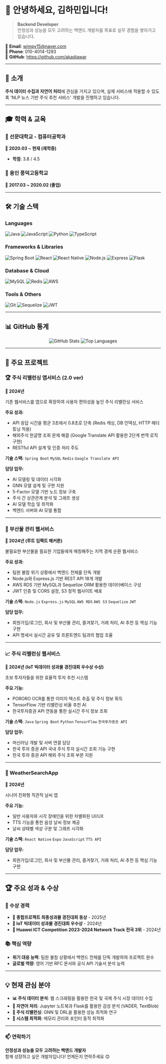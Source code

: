 # 👋 안녕하세요, 김하민입니다!

> **Backend Developer**  
> 안정성과 성능을 모두 고려하는 백엔드 개발자를 목표로 실무 경험을 쌓아가고 있습니다.

📧 **Email**: wimpy15@naver.com  
📱 **Phone**: 010-4014-1293  
🔗 **GitHub**: https://github.com/akadiawar  

---

## 🚀 소개

**주식 데이터 수집과 자연어 처리**에 관심을 가지고 있으며, 실제 서비스에 적용할 수 있도록 'NLP 뉴스 기반 주식 추천 서비스' 개발을 진행하고 있습니다.

---

## 🎓 학력 & 교육

### 🏫 선문대학교 - 컴퓨터공학과
**📅 2020.03 ~ 현재 (재학중)**
- **학점**: 3.8 / 4.5

### 🏫 용인 풍덕고등학교
**📅 2017.03 ~ 2020.02 (졸업)**

---

## 🛠️ 기술 스택

### **Languages**
![Java](https://img.shields.io/badge/Java-ED8B00?style=for-the-badge&logo=java&logoColor=white)
![JavaScript](https://img.shields.io/badge/JavaScript-F7DF1E?style=for-the-badge&logo=javascript&logoColor=black)
![Python](https://img.shields.io/badge/Python-3776AB?style=for-the-badge&logo=python&logoColor=white)
![TypeScript](https://img.shields.io/badge/TypeScript-007ACC?style=for-the-badge&logo=typescript&logoColor=white)

### **Frameworks & Libraries**
![Spring Boot](https://img.shields.io/badge/Spring_Boot-6DB33F?style=for-the-badge&logo=spring-boot&logoColor=white)
![React](https://img.shields.io/badge/React-20232A?style=for-the-badge&logo=react&logoColor=61DAFB)
![React Native](https://img.shields.io/badge/React_Native-20232A?style=for-the-badge&logo=react&logoColor=61DAFB)
![Node.js](https://img.shields.io/badge/Node.js-43853D?style=for-the-badge&logo=node.js&logoColor=white)
![Express](https://img.shields.io/badge/Express.js-404D59?style=for-the-badge)
![Flask](https://img.shields.io/badge/Flask-000000?style=for-the-badge&logo=flask&logoColor=white)

### **Database & Cloud**
![MySQL](https://img.shields.io/badge/MySQL-4479A1?style=for-the-badge&logo=mysql&logoColor=white)
![Redis](https://img.shields.io/badge/Redis-DC382D?style=for-the-badge&logo=redis&logoColor=white)
![AWS](https://img.shields.io/badge/AWS-232F3E?style=for-the-badge&logo=amazon-aws&logoColor=white)

### **Tools & Others**
![Git](https://img.shields.io/badge/Git-F05032?style=for-the-badge&logo=git&logoColor=white)
![Sequelize](https://img.shields.io/badge/Sequelize-52B0E7?style=for-the-badge&logo=Sequelize&logoColor=white)
![JWT](https://img.shields.io/badge/JWT-black?style=for-the-badge&logo=JSON%20web%20tokens)

---

## 📊 GitHub 통계

<div align="center">
  <img src="https://github-readme-stats.vercel.app/api?username=akadiawar&show_icons=true&theme=radical" alt="GitHub Stats" />
  <img src="https://github-readme-stats.vercel.app/api/top-langs/?username=akadiawar&layout=compact&theme=radical" alt="Top Languages" />
</div>

---

## 🎯 주요 프로젝트

### 🏆 주식 리밸런싱 앱서비스 (2.0 ver)
**📅 2024년**

기존 웹서비스를 앱으로 확장하여 사용자 편의성을 높인 주식 리밸런싱 서비스

**주요 성과:**
- API 응답 시간을 평균 3초에서 0.8초로 단축 (Redis 캐싱, DB 인덱싱, HTTP 헤더 튜닝 적용)
- 해외주식 한글명 조회 문제 해결 (Google Translate API 활용한 2단계 번역 로직 구현)
- RESTful API 설계 및 인증 처리 주도

**기술 스택:** `Spring Boot` `MySQL` `Redis` `Google Translate API`

**담당 업무:**
- AI 모델링 및 데이터 시각화
- GNN 모델 설계 및 구현 지원
- 5-Factor 모델 기반 노드 정보 구축 
- 주식 간 상관관계 분석 및 그래프 생성 
- AI 모델 학습 및 최적화 
- 백엔드 서버와 AI 모델 통합

---

### 🌱 부산물 관리 웹서비스
**📅 2024년 (루트 임팩트 해커톤)**

불필요한 부산물을 필요한 기업들에게 매칭해주는 지역 경제 순환 웹서비스

**주요 성과:**
- 팀원 불참 위기 상황에서 백엔드 전체를 단독 개발
- Node.js와 Express.js 기반 REST API 18개 개발
- AWS RDS 기반 MySQL과 Sequelize ORM 활용한 데이터베이스 구성
- JWT 인증 및 CORS 설정, S3 정적 웹사이트 배포

**기술 스택:** `Node.js` `Express.js` `MySQL` `AWS RDS` `AWS S3` `Sequelize` `JWT`

**담당 업무:**
- 회원가입/로그인, 회사 및 부산물 관리, 즐겨찾기, 거래 처리, AI 추천 등 핵심 기능 구현
- API 명세서 실시간 공유 및 프론트엔드 팀과의 협업 조율

---

### 📈 주식 리밸런싱 웹서비스
**📅 2024년 (IoT 빅데이터 성과물 경진대회 우수상 수상)**

초보 투자자들을 위한 효율적 투자 추천 시스템

**주요 기능:**
- PORORO OCR를 통한 이미지 텍스트 추출 및 주식 정보 획득
- TensorFlow 기반 리밸런싱 비율 추천 AI
- 한국투자증권 API 연동을 통한 실시간 주식 정보 조회

**기술 스택:** `Java` `Spring Boot` `Python` `TensorFlow` `한국투자증권 API`

**담당 업무:**
- 머신러닝 개발 및 서버 연결 담당
- 한국 투자 증권 API 국내 주식 투자 실시간 조회 기능 구현
- 한국 투자 증권 API 해외 주식 조회 부분 지원 

---

### 📱 WeatherSearchApp
**📅 2024년**

시니어 친화형 직관적 날씨 앱

**주요 기능:**
- 일반 사용자와 시각 장애인을 위한 차별화된 UI/UX
- TTS 기능을 통한 음성 날씨 정보 제공
- 날씨 상태별 색상 구분 및 그래프 시각화

**기술 스택:** `React Native` `Expo` `JavaScript` `TTS API`

**담당 업무:**
- 회원가입/로그인, 회사 및 부산물 관리, 즐겨찾기, 거래 처리, AI 추천 등 핵심 기능 구현

---

## 🏆 주요 성과 & 수상

### **🎯 수상 경력**
- **🥉 종합프로젝트 최종성과물 경진대회 동상** - 2025년
- **🥈 IoT 빅데이터 성과물 경진대회 우수상** - 2024년
- **🥉 Huawei ICT Competition 2023-2024 Network Track 전국 3위** - 2024년

### **📚 핵심 역량**
- **위기 대응 능력**: 팀원 불참 상황에서 백엔드 전체를 단독 개발하여 프로젝트 완수
- **글로벌 역량**: 영어 기반 RFC 문서와 공식 API 기술서 분석 능력

---

## 💡 현재 관심 분야

- **📊 주식 데이터 분석**: 웹 스크래핑을 활용한 한국 및 국제 주식 시장 데이터 수집
- **🤖 자연어 처리**: Jupyter 노트북과 Flask를 활용한 감성 분석 (VADER, TextBlob)
- **🔄 주식 리밸런싱**: GNN 및 DRL을 활용한 성능 최적화 연구
- **💾 시스템 최적화**: 메모리 관리와 포인터 동작 최적화

---

  
### 📫 연락하기
  
**안정성과 성능을 모두 고려하는 백엔드 개발자**  
함께 성장하고 싶은 개발자입니다! 언제든지 연락주세요 😊

</div>
